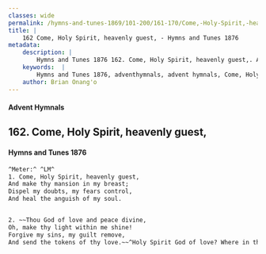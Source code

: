 ```yaml
---
classes: wide
permalink: /hymns-and-tunes-1869/101-200/161-170/Come,-Holy-Spirit,-heavenly-guest,/
title: |
    162 Come, Holy Spirit, heavenly guest, - Hymns and Tunes 1876
metadata:
    description: |
        Hymns and Tunes 1876 162. Come, Holy Spirit, heavenly guest,. And make thy mansion in my breast; Dispel my doubts, my fears control, And heal the anguish of my soul. 
    keywords:  |
        Hymns and Tunes 1876, adventhymnals, advent hymnals, Come, Holy Spirit, heavenly guest,, And make thy mansion in my breast;, 
    author: Brian Onang'o
---
```


#### Advent Hymnals
## 162. Come, Holy Spirit, heavenly guest,
####  Hymns and Tunes 1876

```txt
^Meter:^ ^LM^
1. Come, Holy Spirit, heavenly guest,
And make thy mansion in my breast;
Dispel my doubts, my fears control,
And heal the anguish of my soul.


2. ~~Thou God of love and peace divine,
Oh, make thy light within me shine!
Forgive my sins, my guilt remove,
And send the tokens of thy love.~~^Holy Spirit God of love? Where in the scriptures?^
```